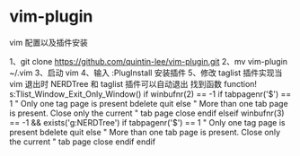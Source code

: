 # vim-plugin
vim 配置以及插件安装

1、git clone https://github.com/quintin-lee/vim-plugin.git
2、mv vim-plugin ~/.vim
3、启动 vim
4、输入 :PlugInstall 安装插件
5、修改 taglist 插件实现当 vim 退出时 NERDTree 和 taglist 插件可以自动退出
    找到函数 function! s:Tlist_Window_Exit_Only_Window()
    if winbufnr(2) == -1
	    if tabpagenr('$') == 1
		" Only one tag page is present
		bdelete
		quit
	    else
		" More than one tab page is present. Close only the current
		" tab page
		close
	    endif
    elseif winbufnr(3) == -1 && exists('g:NERDTree')
	    if tabpagenr('$') == 1
		" Only one tag page is present
		bdelete
		quit
	    else
		" More than one tab page is present. Close only the current
		" tab page
		close
	    endif
	endif

